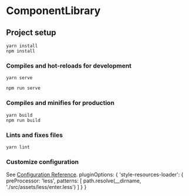 
# ComponentLibrary

## Project setup
```
yarn install
npm install
```

### Compiles and hot-reloads for development
```
yarn serve

npm run serve
```

### Compiles and minifies for production
```
yarn build
npm run build
```

### Lints and fixes files
```
yarn lint
```

### Customize configuration
See [Configuration Reference](https://cli.vuejs.org/config/).
pluginOptions: {
        'style-resources-loader': {
            preProcessor: 'less',
            patterns: [
                path.resolve(__dirname, './src/assets/less/enter.less')
            ]
        }
    }
